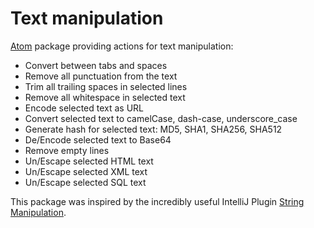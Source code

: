 # Text manipulation

[Atom](http://atom.io) package providing actions for text manipulation:

* Convert between tabs and spaces
* Remove all punctuation from the text
* Trim all trailing spaces in selected lines
* Remove all whitespace in selected text
* Encode selected text as URL
* Convert selected text to camelCase, dash-case, underscore_case
* Generate hash for selected text: MD5, SHA1, SHA256, SHA512
* De/Encode selected text to Base64
* Remove empty lines
* Un/Escape selected HTML text
* Un/Escape selected XML text
* Un/Escape selected SQL text

This package was inspired by the incredibly useful IntelliJ Plugin [String Manipulation](https://plugins.jetbrains.com/plugin/2162).
